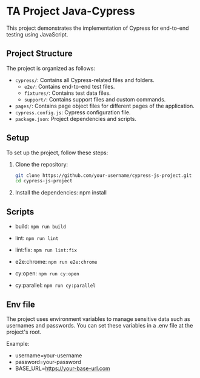 # TA Project Java-Cypress

This project demonstrates the implementation of Cypress for end-to-end testing using JavaScript.

## Project Structure

The project is organized as follows:
- `cypress/`: Contains all Cypress-related files and folders.
  - `e2e/`: Contains end-to-end test files.
  - `fixtures/`: Contains test data files.
  - `support/`: Contains support files and custom commands.
- `pages/`: Contains page object files for different pages of the application.
- `cypress.config.js`: Cypress configuration file.
- `package.json`: Project dependencies and scripts.

## Setup

To set up the project, follow these steps:

1. Clone the repository:
   ```bash
   git clone https://github.com/your-username/cypress-js-project.git
   cd cypress-js-project

2. Install the dependencies:
npm install

## Scripts

- build: `npm run build`

- lint: `npm run lint`

- lint:fix: `npm run lint:fix`

- e2e:chrome: `npm run e2e:chrome`

- cy:open: `npm run cy:open`

- cy:parallel: `npm run cy:parallel`

## Env file

The project uses environment variables to manage sensitive data such as usernames and passwords. You can set these variables in a .env file at the project's root.

Example:
- username=your-username
- password=your-password
- BASE_URL=https://your-base-url.com
